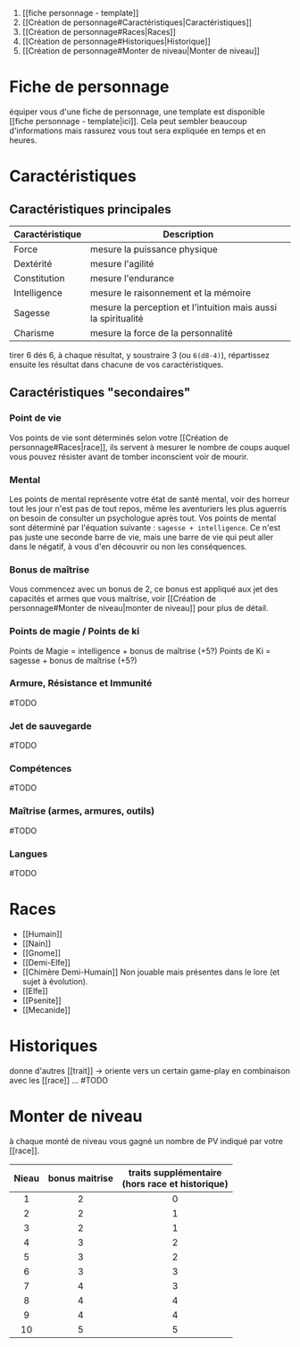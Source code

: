 1. [[fiche personnage - template]]
2. [[Création de personnage#Caractéristiques|Caractéristiques]]
3. [[Création de personnage#Races|Races]]
4. [[Création de personnage#Historiques|Historique]]
5. [[Création de personnage#Monter de niveau|Monter de niveau]]
# Fiche de personnage
équiper vous d'une fiche de personnage, une template est disponible [[fiche personnage - template|ici]]. Cela peut sembler beaucoup d'informations mais rassurez vous tout sera expliquée en temps et en heures.
# Caractéristiques
## Caractéristiques principales

| Caractéristique | Description                                                    |
| --------------- | -------------------------------------------------------------- |
| Force           | mesure la puissance physique                                   |
| Dextérité       | mesure l'agilité                                               |
| Constitution    | mesure l'endurance                                             |
| Intelligence    | mesure le raisonnement et la mémoire                           |
| Sagesse         | mesure la perception et l'intuition mais aussi la spiritualité |
| Charisme        | mesure la force de la personnalité                             |
tirer 6 dés 6, à chaque résultat, y soustraire 3 (ou `6(d8-4)`), répartissez ensuite les résultat dans chacune de vos caractéristiques.
## Caractéristiques "secondaires"
### Point de vie
Vos points de vie sont déterminés selon votre [[Création de personnage#Races|race]], ils servent à mesurer le nombre de coups auquel vous pouvez résister avant de tomber inconscient voir de mourir.
### Mental
Les points de mental représente votre état de santé mental, voir des horreur tout les jour n'est pas de tout repos, même les aventuriers les plus aguerris on besoin de consulter un psychologue après tout.
Vos points de mental sont déterminé par l'équation suivante : `sagesse + intelligence`. Ce n'est pas juste une seconde barre de vie, mais une barre de vie qui peut aller dans le négatif, à vous d'en découvrir ou non les conséquences.
### Bonus de maîtrise
Vous commencez avec un bonus de 2, ce bonus est appliqué aux jet des capacités et armes que vous maîtrise, voir [[Création de personnage#Monter de niveau|monter de niveau]] pour plus de détail.
### Points de magie / Points de ki
Points de Magie =  intelligence + bonus de maîtrise (+5?)
Points de Ki =  sagesse + bonus de maîtrise (+5?)
### Armure, Résistance et Immunité
#TODO 
### Jet de sauvegarde
#TODO 
### Compétences
#TODO 
### Maîtrise (armes, armures, outils)
#TODO 
### Langues
#TODO 
# Races
- [[Humain]]
- [[Nain]]
- [[Gnome]]
- [[Demi-Elfe]]
- [[Chimère Demi-Humain]]
Non jouable mais présentes dans le lore (et sujet à évolution).
- [[Elfe]]
- [[Psenite]] 
- [[Mecanide]]
# Historiques
donne d'autres [[trait]] -> oriente vers un certain game-play en combinaison avec les [[race]] ...
#TODO
# Monter de niveau
à chaque monté de niveau vous gagné un nombre de PV indiqué par votre [[race]].

| Nieau | bonus maitrise | traits supplémentaire <br>(hors race et historique) |
| :---: | :------------: | :-------------------------------------------------: |
|   1   |       2        |                          0                          |
|   2   |       2        |                          1                          |
|   3   |       2        |                          1                          |
|   4   |       3        |                          2                          |
|   5   |       3        |                          2                          |
|   6   |       3        |                          3                          |
|   7   |       4        |                          3                          |
|   8   |       4        |                          4                          |
|   9   |       4        |                          4                          |
|  10   |       5        |                          5                          |
